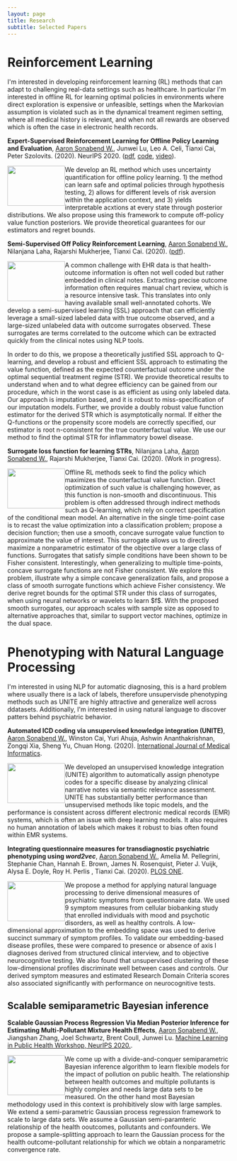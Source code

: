 ```yaml
---
layout: page
title: Research
subtitle: Selected Papers
---
```


# Reinforcement Learning

I'm interested in developing reinforcement learning (RL) methods that can adapt to challenging real-data settings such as healthcare. In particular I'm interested in offline RL for learning optimal policies in environments where direct exploration is expensive or unfeasible, settings when the Markovian assumption is violated such as in the dynamical treament regimen setting, where all medical history is relevant, and when not all rewards are observed which is often the case in electronic health records.

**Expert-Supervised Reinforcement Learning for Offline Policy Learning and Evaluation**, <u>Aaron Sonabend W.</u>, Junwei Lu, Leo A. Celi, Tianxi Cai, Peter Szolovits. (2020). NeurIPS 2020. ([pdf](https://papers.nips.cc/paper/2020/file/daf642455364613e2120c636b5a1f9c7-Paper.pdf), [code](https://github.com/asonabend/ESRL), [video](https://www.youtube.com/watch?v=2f9h1kjfdCM&t=15s)).

<div style="clear: both;">
  <div style="float: left; margin-left 1em;">
    <img src="https://asonabend.github.io/imgs/ESRL.png" width="130" height="90" alt="">

  </div>
  <div>
    <p>We develop an RL method which uses uncertainty quantification for offline policy learning. 1) the method can learn safe and optimal policies through hypothesis testing, 2) allows for different levels of risk aversion within the application context, and 3) yields interpretable acxtions at every state through posterior distributions. We also propose using this framework to compute off-policy value function posteriors. We provide theoretical guarantees for our estimators and regret bounds.
</p>
  </div>
</div>

**Semi-Supervised Off Policy Reinforcement Learning**, <u>Aaron Sonabend W.</u>, Nilanjana Laha, Rajarshi Mukherjee, Tianxi Cai. (2020). ([pdf](https://arxiv.org/abs/2012.04809)).

<div style="clear: both;">
  <div style="float: left; margin-left 1em;">
    <img src="https://asonabend.github.io/imgs/SSL.png" width="130" height="90" alt="">

  </div>
  <div>
    <p>A common challenge with EHR data is that health-outcome information is often not well coded but rather embedded in clinical notes. Extracting precise outcome information often requires manual chart review, which is a resource intensive task. This translates into only having available small well-annotated cohorts. We develop a semi-supervised learning (SSL) approach that can efficiently leverage a small-sized labeled data with true outcome observed, and a large-sized unlabeled data with outcome surrogates observed. These surrogates are terms correlated to the outcome which can be extracted quickly from the clinical notes using NLP tools. 
      
      
  
In order to do this, we propose a theoretically justified SSL approach to Q-learning, and develop a robust and efficient SSL approach to estimating the value function, defined as the expected counterfactual outcome under the optimal sequential treatment regime (STR). We provide theoretical results to understand when and to what degree efficiency can be gained from our procedure, which in the worst case is as efficient as using only labeled data. Our approach is imputation based, and it is robust to miss-specification of our imputation models. Further, we provide a doubly robust value function estimator for the derived STR which is asymptotically normal. If either the Q-functions or the propensity score models are correctly specified, our estimator is root n-consistent for the true counterfactual value. We use our method to find the optimal STR for inflammatory bowel disease. 
</p>
  </div>
</div>

**Surrogate loss function for learning STRs**, Nilanjana Laha, <u>Aaron Sonabend W.</u>, Rajarshi Mukherjee, Tianxi Cai. (2020). (Work in progress).

<div style="clear: both;">
  <div style="float: left; margin-left 1em;">
    <img src="https://asonabend.github.io/imgs/surrLoss.png" width="130" height="90" alt="">

  </div>
  <div>
    <p>Offline RL methods seek to find the policy which maximizes the counterfactual value function. Direct optimization of such value is challenging however, as this function is non-smooth and discontinuous. This problem is often addressed through indirect methods such as Q-learning, which rely on correct specification of the conditional mean model. An alternative in the single time-point case is to recast the value optimization into a classification problem; propose a decision function; then use a smooth, concave surrogate value function to approximate the value of interest. This surrogate allows us to directly maximize a nonparametric estimator of the objective over a large class of functions. Surrogates that satisfy simple conditions have been shown to be Fisher consistent. Interestingly, when generalizing to multiple time-points, concave surrogate functions are not Fisher consistent. We explore this problem, illustrate why a simple concave generalization fails, and propose a class of smooth surrogate functions which achieve Fisher consistency. We derive regret bounds for the optimal STR under this class of surrogates, when using neural networks or wavelets to learn $f$. With the proposed smooth surrogates, our approach scales with sample size as opposed to alternative approaches that, similar to support vector machines, optimize in the dual space. 

</p>
  </div>
</div>

# Phenotyping with Natural Language Processing

I'm interested in using NLP for automatic diagnosing, this is a hard problem where usually there is a lack of labels, therefore unsupervisde phenotyping methods such as UNITE are highly attractive and generalize well across ddatasets. Additionally, I'm interested in using natural language to discover patters behind psychiatric behavior. 

**Automated ICD coding via unsupervised knowledge integration (UNITE)**, <u>Aaron Sonabend W.</u>, Winston Cai, Yuri Ahuja, Ashwin Ananthakrishnan, Zongqi Xia, Sheng Yu, Chuan Hong. (2020). [International Journal of Medical Informatics](https://www.sciencedirect.com/science/article/abs/pii/S1386505619313024).

<div style="clear: both;">
  <div style="float: left; margin-left 1em;">
    <img src="https://asonabend.github.io/imgs/UNITE.png" width="130" height="90" alt="">
  </div>
  <div>
    <p>We developed an unsupervised knowledge integration (UNITE) algorithm to automatically assign phenotype codes for a specific disease by analyzing clinical narrative notes via semantic relevance assessment. UNITE has substantially better performance than unsupervised methods like topic models, and the performance is consistent across different electronic medical records (EMR) systems, which is often an issue with deep learning models. It also requires no human annotation of labels which makes it robust to bias often found within EMR systems.
</p>
  </div>
</div>


**Integrating questionnaire measures for transdiagnostic psychiatric phenotyping using _word2vec_**,  <u>Aaron Sonabend W.</u>, Amelia M. Pellegrini, Stephanie Chan, Hannah E. Brown, James N. Rosenquist, Pieter J. Vuijk, Alysa E. Doyle, Roy H. Perlis , Tianxi Cai. (2020). [PLOS ONE](https://journals.plos.org/plosone/article?id=10.1371/journal.pone.0230663).
 
 <div style="clear: both;">
  <div style="float: left; margin-left 1em;">
    <img src="https://asonabend.github.io/imgs/clusters.png" width="130" height="90" alt="">
  </div>
  <div>
    <p>We propose a method for applying natural language processing to derive dimensional measures of psychiatric symptoms from questionnaire data. We used 9 symptom measures from cellular biobanking study that enrolled individuals with mood and psychotic disorders, as well as healthy controls. A low-dimensional approximation to the embedding space was used to derive succinct summary of symptom profiles. To validate our embedding-based disease profiles, these were compared to presence or absence of axis I diagnoses derived from structured clinical interview, and to objective neurocognitive testing. We also found that unsupervised clustering of these low-dimensional profiles discriminate well between cases and controls. Our derived symptom measures and estimated Research Domain Criteria scores also associated significantly with performance on neurocognitive tests.
</p>
  </div>
</div>
 
## Scalable semiparametric Bayesian inference

**Scalable Gaussian Process Regression Via Median Posterior Inference for Estimating Multi-Pollutant Mixture Health Effects**, <u>Aaron Sonabend W.</u>, Jiangshan Zhang, Joel Schwartz, Brent Coull, Junwei Lu. [Machine Learning in 
Public Health Workshop, NeurIPS 2020.](https://sites.google.com/nyu.edu/mlph2020/speakers?authuser=0).
 
 <div style="clear: both;">
  <div style="float: left; margin-left 1em;">
    <img src="https://asonabend.github.io/imgs/fBKMR.png" width="130" height="90" alt="">
  </div>
  <div>
    <p>We come up with a divide-and-conquer semiparametric Bayesian inference algorithm to learn flexible models for the impact of pollution on public health. The relationship between health outcomes and multiple pollutants is highly complex and needs large data sets to be measured. On the other hand most Bayesian methodology used in this context is prohibitively slow with large samples. We extend a semi-parametric Gaussian process regression framework to scale to large data sets. We assume a Gaussian semi-paramteric relationship of the health ooutcomes, pollutants and confounders. We propose a sample-splitting approach to learn the Gaussian process for the health outcome-pollutant relationship for which we obtain a nonparametric convergence rate. 
</p>
  </div>
</div>




